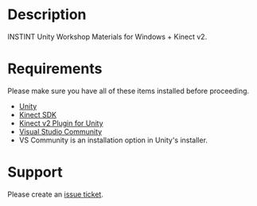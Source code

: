 # Description
INSTINT Unity Workshop Materials for Windows + Kinect v2.

# Requirements
Please make sure you have all of these items installed before proceeding.
-  [Unity](http://unity3d.com)
-  [Kinect SDK](http://www.microsoft.com/en-us/download/details.aspx?id=44561)
-  [Kinect v2 Plugin for Unity](http://go.microsoft.com/fwlink/?LinkID=513177)
-  [Visual Studio Community](http://visualstudio.com)
  -  VS Community is an installation option in Unity's installer.

# Support
Please create an [issue ticket](https://github.com/jasonrwalters/INSTINT_WIN/issues).
